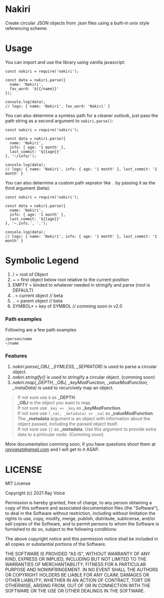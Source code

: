 # Nakiri
Create circular JSON objects from .json files using a built-in unix style referencing scheme.

# Usage
You can import and use the library using vanilla javascript:

```
const nakiri = require('nakiri');

const data = nakiri.parse({
  name: 'Nakiri',
  fav_word: '${{/name}}'
});

console.log(data);
// logs: { name: 'Nakiri', fav_word: 'Nakiri' }

```

You can also determine a symless path for a cleaner outlook, just pass the path string as a second argument to `nakiri.parse()`:

```
const nakiri = require('nakiri');

const data = nakiri.parse({
  name: 'Nakiri',
  info: { age: '1 month' },
  last_commit: '${{age}}'
}, '~/info/');

console.log(data);
// logs: { name: 'Nakiri', info: { age: '1 month' }, last_commit: '1 month' }

```

You can also determine a custom path seprator like `.` by passing it as the third argument (beta):

```
const nakiri = require('nakiri');

const data = nakiri.parse({
  name: 'Nakiri',
  info: { age: '1 month' },
  last_commit: '${{age}}'
}, '~.info.', '.');

console.log(data);
// logs: { name: 'Nakiri', info: { age: '1 month' }, last_commit: '1 month' }

```

Symbolic Legend
===============

1. /          = root of Object
2. ~          = first object below root relative to the current position
3. EMPTY      = binded to whatever needed in stringify and parse (root is DEFAULT)
4. .          = current object // beta
5. ..         = parent object // beta
6. SYMBOL*    = key of SYMBOL // comming soon in v2.0 

### Path examples

Following are a few path examples
```
/person/name
~/name
```

### Features

1. *nakiri.parse(_OBJ, _SYMLESS, _SEPRATOR)* is used to parse a circular object.
2. *nakiri.stringify()* is used to stringify a circular object. (comming soon)
3. *nakiri.map(_DEPTH, _OBJ, _keyModFunction, _valueModFunction, _metaData)* is used to recurcively map an object.

> If not sure use ```0``` as **_DEPTH**.  
> **_OBJ** is the object you want to map.  
> If not sure use ```_key => _key``` as **_keyModFunction**.  
> If not sure use ```(_val, _metadata) => _val``` as **_valueModFunction**. The **_metadata** argument is an object with information about the object passed, including the passed object itself.  
> If not sure use ```{}``` as **_metadata**. Use this argument to provide extra data to a pirticular node. (Comming soon).  


More documentation comming soon, if you have questions shoot them at *rayvanet@gmail.com* and I will get to it ASAP.

# LICENSE
MIT License

Copyright (c) 2021 Ray Voice

Permission is hereby granted, free of charge, to any person obtaining a copy
of this software and associated documentation files (the "Software"), to deal
in the Software without restriction, including without limitation the rights
to use, copy, modify, merge, publish, distribute, sublicense, and/or sell
copies of the Software, and to permit persons to whom the Software is
furnished to do so, subject to the following conditions:

The above copyright notice and this permission notice shall be included in all
copies or substantial portions of the Software.

THE SOFTWARE IS PROVIDED "AS IS", WITHOUT WARRANTY OF ANY KIND, EXPRESS OR
IMPLIED, INCLUDING BUT NOT LIMITED TO THE WARRANTIES OF MERCHANTABILITY,
FITNESS FOR A PARTICULAR PURPOSE AND NONINFRINGEMENT. IN NO EVENT SHALL THE
AUTHORS OR COPYRIGHT HOLDERS BE LIABLE FOR ANY CLAIM, DAMAGES OR OTHER
LIABILITY, WHETHER IN AN ACTION OF CONTRACT, TORT OR OTHERWISE, ARISING FROM,
OUT OF OR IN CONNECTION WITH THE SOFTWARE OR THE USE OR OTHER DEALINGS IN THE
SOFTWARE.

